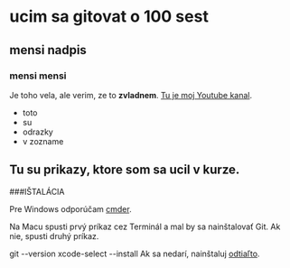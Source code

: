 # ucim sa gitovat o 100 sest

## mensi nadpis
### mensi mensi

Je toho vela, ale verim, ze to **zvladnem**.
[Tu je moj Youtube kanal](https://www.youtube.com/@t4s178).

* toto
* su
* odrazky
* v zozname

Tu su prikazy, ktore som sa ucil v kurze.
---
###IŠTALÁCIA

Pre Windows odporúčam [cmder](https://cmder.net).

Na Macu spusti prvý príkaz cez Terminál a mal by sa nainštalovať Git.
Ak nie, spusti druhý príkaz.

git --version
xcode-select --install
Ak sa nedarí, nainštaluj [odtiaľto](https://git-scm.com/download/).

